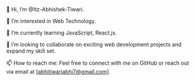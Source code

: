 👋 Hi, I’m @Itz-Abhishek-Tiwari.

👀 I’m interested in Web Technology.

🌱 I’m currently learning JavaScript, React.js.

💞️ I’m looking to collaborate on exciting web development projects and expand my skill set.

📫 How to reach me: Feel free to connect with me on GitHub or reach out via email at [abhitiwariabhi7@gmail.com].

<!---
Itz-Abhishek-Tiwari/Itz-Abhishek-Tiwari is a ✨ special ✨ repository because its `README.md` (this file) appears on your GitHub profile.
You can click the Preview link to take a look at your changes.
--->
